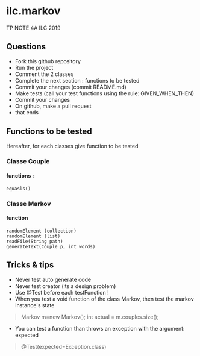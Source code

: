 # ilc.markov
TP NOTE 4A ILC 2019

## Questions
- Fork this github repository
- Run the project
- Comment the 2 classes
- Complete the next section : functions to be tested
- Commit your changes (commit README.md)
- Make tests (call your test functions using the rule: GIVEN_WHEN_THEN) 
- Commit your changes
- On github, make a pull request 
- that ends

## Functions to be tested
Hereafter, for each classes give function to be tested 

### Classe Couple
#### functions :
    equasls()

### Classe Markov
#### function
    randomElement (collection)
    randomElement (list)
    readFile(String path)
    generateText(Couple p, int words)

## Tricks & tips

- Never test auto generate code
- Never test creator (its a design problem)
- Use @Test before each testFunction !
- When you test a void function of the class Markov, then test the markov instance's state
> Markov m=new Markov();
> int actual = m.couples.size();
- You can test a function than throws an exception with the argument: expected
> @Test(expected=Exception.class)